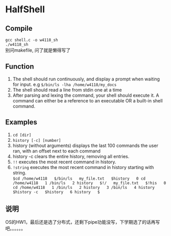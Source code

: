 # HalfShell
## Compile
`gcc shell.c -o w4118_sh`  
`./w4118_sh`  
别问makefile, 问了就是懒得写了
## Function
1. The shell should run continuously, and display a prompt when waiting for input. e.g `$/bin/ls -lha /home/w4118/my_docs`  
2. The shell should read a line from stdin one at a time  
3. After parsing and lexing the command, your shell should execute it. A command can either be a reference to an executable OR a built-in shell command.  
## Examples
1. `cd [dir]`  
2. `history [-c] [number]`  
3. history (without arguments) displays the last 100 commands the user ran, with an offset next to each command  
4. history -c clears the entire history, removing all entries.  
5. `!!` executes the most recent command in history.  
6. `!string` executes the most recent command in history starting with string.  
`$cd /home/w4118  
$/bin/ls  
my_file.txt  
$history  
0 cd /home/w4118  
1 /bin/ls  
2 history  
$!/  
my_file.txt  
$!his  
0 cd /home/w4118  
1 /bin/ls  
2 history  
3 /bin/ls  
4 history  
$history -c  
$history  
6 history  
$`  
## 说明
OS的HW1，最后还是选了分布式，还剩下pipe功能没写，下学期选了的话再写吧。。。。。。
